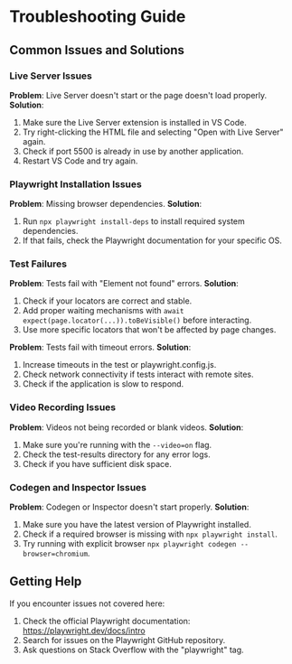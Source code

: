 # Troubleshooting Guide

## Common Issues and Solutions

### Live Server Issues

**Problem**: Live Server doesn't start or the page doesn't load properly.
**Solution**: 
1. Make sure the Live Server extension is installed in VS Code.
2. Try right-clicking the HTML file and selecting "Open with Live Server" again.
3. Check if port 5500 is already in use by another application.
4. Restart VS Code and try again.

### Playwright Installation Issues

**Problem**: Missing browser dependencies.
**Solution**:
1. Run `npx playwright install-deps` to install required system dependencies.
2. If that fails, check the Playwright documentation for your specific OS.

### Test Failures

**Problem**: Tests fail with "Element not found" errors.
**Solution**:
1. Check if your locators are correct and stable.
2. Add proper waiting mechanisms with `await expect(page.locator(...)).toBeVisible()` before interacting.
3. Use more specific locators that won't be affected by page changes.

**Problem**: Tests fail with timeout errors.
**Solution**:
1. Increase timeouts in the test or playwright.config.js.
2. Check network connectivity if tests interact with remote sites.
3. Check if the application is slow to respond.

### Video Recording Issues

**Problem**: Videos not being recorded or blank videos.
**Solution**:
1. Make sure you're running with the `--video=on` flag.
2. Check the test-results directory for any error logs.
3. Check if you have sufficient disk space.

### Codegen and Inspector Issues

**Problem**: Codegen or Inspector doesn't start properly.
**Solution**:
1. Make sure you have the latest version of Playwright installed.
2. Check if a required browser is missing with `npx playwright install`.
3. Try running with explicit browser `npx playwright codegen --browser=chromium`.

## Getting Help

If you encounter issues not covered here:
1. Check the official Playwright documentation: https://playwright.dev/docs/intro
2. Search for issues on the Playwright GitHub repository.
3. Ask questions on Stack Overflow with the "playwright" tag.
